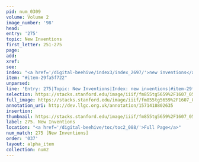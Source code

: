 ```yaml
---
pid: num_0309
volume: Volume 2
image_number: '98'
head: 
entry: '275'
topic: New Inventions
first_letter: 251-275
page: 
add: 
xref: 
see: 
index: "<a href='/digital-beehive/index3/index_2697/'>new inventions</a>"
item: "#item-29fa5f722"
unparsed: 
line: 'Entry: 275|Topic: New Inventions|Index: new inventions|#item-29fa5f722'
selection: https://stacks.stanford.edu/image/iiif/fm855tg5659%2F1607_0565/807,1746,2991,646/full/0/default.jpg
full_image: https://stacks.stanford.edu/image/iiif/fm855tg5659%2F1607_0565/full/full/0/default.jpg
annotation_uri: http://dev.llgc.org.uk/annotation/1571418802635
insertion: 
thumbnail: https://stacks.stanford.edu/image/iiif/fm855tg5659%2F1607_0565/807,1746,600,180/250,/0/default.jpg
label: 275. New Inventions
location: "<a href='/digital-beehive/toc/toc2_088/'>Full Page</a>"
num_match: 275 [New Inventions]
order: '037'
layout: alpha_item
collection: num2
---
```

